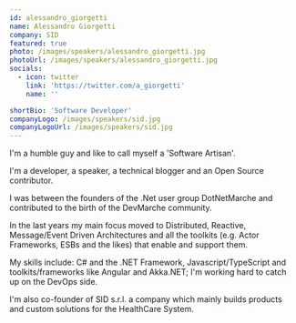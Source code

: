 ```yaml
---
id: alessandro_giorgetti
name: Alessandro Giorgetti
company: SID
featured: true
photo: /images/speakers/alessandro_giorgetti.jpg
photoUrl: /images/speakers/alessandro_giorgetti.jpg
socials:
  - icon: twitter
    link: 'https://twitter.com/a_giorgetti'
    name: ''

shortBio: 'Software Developer'
companyLogo: /images/speakers/sid.jpg
companyLogoUrl: /images/speakers/sid.jpg
---
```


I'm a humble guy and like to call myself a 'Software Artisan'.

I'm a developer, a speaker, a technical blogger and an Open Source contributor.

I was between the founders of the .Net user group DotNetMarche and contributed to the birth of the DevMarche community.

In the last years my main focus moved to Distributed, Reactive, Message/Event Driven Architectures and all the toolkits (e.g. Actor Frameworks, ESBs and the likes) that enable and support them.

My skills include: C# and the .NET Framework, Javascript/TypeScript and toolkits/frameworks like Angular and Akka.NET; I'm working hard to catch up on the DevOps side.

I'm also co-founder of SID s.r.l. a company which mainly builds products and custom solutions for the HealthCare System.